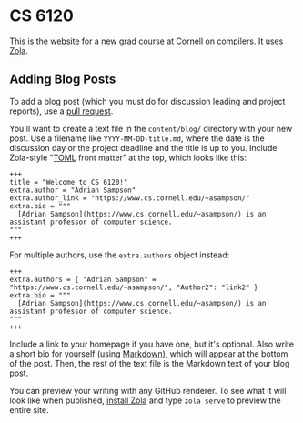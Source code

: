CS 6120
=======

This is the [website][cs6120] for a new grad course at Cornell on compilers.
It uses [Zola][].

[zola]: https://www.getzola.org
[cs6120]: https://www.cs.cornell.edu/courses/cs6120/2019fa/


Adding Blog Posts
-----------------

To add a blog post (which you must do for discussion leading and project reports), use a [pull request][pr].

You'll want to create a text file in the `content/blog/` directory with your new post.
Use a filename like `YYYY-MM-DD-title.md`, where the date is the discussion day or the project deadline and the title is up to you.
Include Zola-style "[TOML][] front matter" at the top, which looks like this:

    +++
    title = "Welcome to CS 6120!"
    extra.author = "Adrian Sampson"
    extra.author_link = "https://www.cs.cornell.edu/~asampson/"
    extra.bio = """
      [Adrian Sampson](https://www.cs.cornell.edu/~asampson/) is an assistant professor of computer science.
    """
    +++

For multiple authors, use the `extra.authors` object instead:

    +++
    extra.authors = { "Adrian Sampson" = "https://www.cs.cornell.edu/~asampson/", "Author2": "link2" }
    extra.bio = """
      [Adrian Sampson](https://www.cs.cornell.edu/~asampson/) is an assistant professor of computer science.
    """
    +++

Include a link to your homepage if you have one, but it's optional.
Also write a short bio for yourself (using [Markdown][]), which will appear at the bottom of the post.
Then, the rest of the text file is the Markdown text of your blog post.

You can preview your writing with any GitHub renderer.
To see what it will look like when published, [install Zola][zola-install] and type `zola serve` to preview the entire site.

[pr]: https://help.github.com/en/articles/about-pull-requests
[toml]: https://github.com/toml-lang/toml
[markdown]: https://daringfireball.net/projects/markdown/
[zola-install]: https://www.getzola.org/documentation/getting-started/installation/
